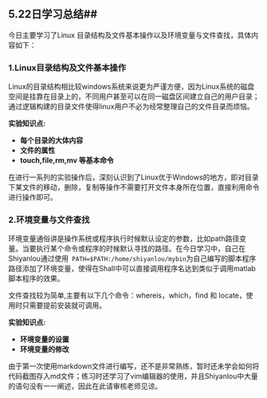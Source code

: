## 5.22日学习总结##

今日主要学习了Linux 目录结构及文件基本操作以及环境变量与文件查找，具体内容如下：

### 1.Linux目录结构及文件基本操作 ###

Linux的目录结构相比较windows系统来说更为严谨方便，因为Linux系统的磁盘空间是挂靠在目录上的，不同用户甚至可以在同一磁盘区间建立自己的用户目录；通过逻辑构建的目录文件使得linux用户不必为经常整理自己的文件目录而烦恼。

**实验知识点:**

- **每个目录的大体内容** 
- **文件的属性**
- **touch,file,rm,mv 等基本命令**

在进行一系列的实验操作后，深刻认识到了Linux优于Windows的地方，即对目录下某文件的移动，删除，复制等操作不需要打开文件本身所在位置，直接利用命令进行操作即可。
### 2.环境变量与文件查找 ###

环境变量通俗讲是操作系统或程序执行时候默认设定的参数，比如path路径变量。当要执行某个命令或程序的时候默认寻找的路径。在今日学习中，自己在Shiyanlou通过使用` PATH=$PATH:/home/shiyanlou/mybin`为自己编写的脚本程序路径添加了环境变量，使得在Shall中可以直接调用程序名达到类似于调用matlab脚本程序的效果。

文件查找较为简单,主要有以下几个命令：whereis，which，find 和 locate，使用时只需要提前安装就可调用。

**实验知识点:**

- **环境变量的设置**
- **环境变量的修改** 

由于第一次使用markdown文件进行编写，还不是非常熟练，暂时还未学会如何将代码截图存入md文件；练习时还学习了vim编辑器的使用，并且Shiyanlou中大量的语句没有一一阐述，因此在此请审核老师见谅。
